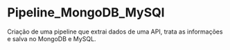 # Pipeline_MongoDB_MySQl
Criação de uma pipeline que extrai dados de uma API, trata as informações e salva no MongoDB e MySQL.

